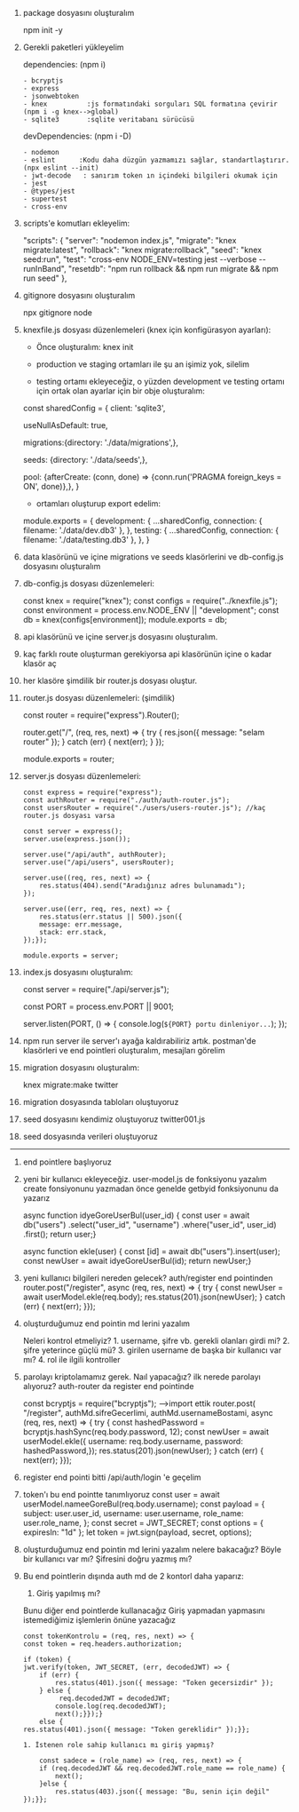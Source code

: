 1.  package dosyasını oluşturalım

    npm init -y

2.  Gerekli paketleri yükleyelim

    dependencies: (npm i)

        - bcryptjs
        - express
        - jsonwebtoken
        - knex          :js formatındaki sorguları SQL formatına çevirir (npm i -g knex-->global)
        - sqlite3       :sqlite veritabanı sürücüsü

    devDependencies: (npm i -D)

        - nodemon
        - eslint      :Kodu daha düzgün yazmamızı sağlar, standartlaştırır. (npx eslint --init)
        - jwt-decode   : sanırım token ın içindeki bilgileri okumak için
        - jest
        - @types/jest
        - supertest
        - cross-env

3.  scripts'e komutları ekleyelim:

    "scripts": {
    "server": "nodemon index.js",
    "migrate": "knex migrate:latest",
    "rollback": "knex migrate:rollback",
    "seed": "knex seed:run",
    "test": "cross-env NODE_ENV=testing jest --verbose --runInBand",
    "resetdb": "npm run rollback && npm run migrate && npm run seed"
    },

4.  gitignore dosyasını oluşturalım

    npx gitignore node

5.  knexfile.js dosyası düzenlemeleri (knex için konfigürasyon ayarları):

    - Önce oluşturalım:
      knex init

    - production ve staging ortamları ile şu an işimiz yok, silelim

    - testing ortamı ekleyeceğiz, o yüzden development ve testing ortamı için ortak olan ayarlar için bir obje oluşturalım:

    const sharedConfig =
    {
    client: 'sqlite3',

    useNullAsDefault: true,

    migrations:{directory: './data/migrations',},

    seeds: {directory: './data/seeds',},

    pool: {afterCreate: (conn, done) => {conn.run('PRAGMA foreign_keys = ON', done)},},
    }

    - ortamları oluşturup export edelim:

    module.exports =
    {
    development: {
    ...sharedConfig,
    connection: { filename: './data/dev.db3' },
    },
    testing: {
    ...sharedConfig,
    connection: { filename: './data/testing.db3' },
    },
    }

6.  data klasörünü ve içine migrations ve seeds klasörlerini ve db-config.js dosyasını oluşturalım

7.  db-config.js dosyası düzenlemeleri:

    const knex = require("knex");
    const configs = require("../knexfile.js");
    const environment = process.env.NODE_ENV || "development";
    const db = knex(configs[environment]);
    module.exports = db;

8.  api klasörünü ve içine server.js dosyasını oluşturalım.

9.  kaç farklı route oluşturman gerekiyorsa api klasörünün içine o kadar klasör aç

10. her klasöre şimdilik bir router.js dosyası oluştur.

11. router.js dosyası düzenlemeleri: (şimdilik)

    const router = require("express").Router();

    router.get("/", (req, res, next) => {
    try {
    res.json({ message: "selam router" });
    } catch (err) {
    next(err);
    }
    });

    module.exports = router;

12. server.js dosyası düzenlemeleri:

        const express = require("express");
        const authRouter = require("./auth/auth-router.js");
        const usersRouter = require("./users/users-router.js"); //kaç router.js dosyası varsa

        const server = express();
        server.use(express.json());

        server.use("/api/auth", authRouter);
        server.use("/api/users", usersRouter);

        server.use((req, res, next) => {
            res.status(404).send("Aradığınız adres bulunamadı");
        });

        server.use((err, req, res, next) => {
            res.status(err.status || 500).json({
            message: err.message,
            stack: err.stack,
        });});

        module.exports = server;

13. index.js dosyasını oluşturalım:

    const server = require("./api/server.js");

    const PORT = process.env.PORT || 9001;

    server.listen(PORT, () => {
    console.log(`${PORT} portu dinleniyor...`);
    });

14. npm run server ile server'ı ayağa kaldırabiliriz artık.
    postman'de klasörleri ve end pointleri oluşturalım, mesajları görelim

15. migration dosyasını oluşturalım:

    knex migrate:make twitter

16. migration dosyasında tabloları oluştuyoruz

17. seed dosyasını kendimiz oluştuyoruz twitter001.js

18. seed dosyasında verileri oluştuyoruz

---

1.  end pointlere başlıyoruz

2.  yeni bir kullanıcı ekleyeceğiz. user-model.js de fonksiyonu yazalım
    create fonsiyonunu yazmadan önce genelde getbyid fonksiyonunu da yazarız

    async function idyeGoreUserBul(user_id) {
    const user = await db("users")
    .select("user_id", "username")
    .where("user_id", user_id)
    .first();
    return user;}

    async function ekle(user) {
    const [id] = await db("users").insert(user);
    const newUser = await idyeGoreUserBul(id);
    return newUser;}

3.  yeni kullanıcı bilgileri nereden gelecek? auth/register end pointinden
    router.post("/register", async (req, res, next) => {
    try {
    const newUser = await userModel.ekle(req.body);
    res.status(201).json(newUser);
    } catch (err) {
    next(err);
    }});

4.  oluşturduğumuz end pointin md lerini yazalım

    Neleri kontrol etmeliyiz? 1. username, şifre vb. gerekli olanları girdi mi? 2. şifre yeterince güçlü mü? 3. girilen username de başka bir kullanıcı var mı? 4. rol ile ilgili kontroller

5.  parolayı kriptolamamız gerek. Naıl yapacağız?
    ilk nerede parolayı alıyoruz?
    auth-router da register end pointinde

    const bcryptjs = require("bcryptjs"); -->import ettik
    router.post(
    "/register",
    authMd.sifreGecerlimi,
    authMd.usernameBostami,
    async (req, res, next) => {
    try {
    const hashedPassword = bcryptjs.hashSync(req.body.password, 12);
    const newUser = await userModel.ekle({
    username: req.body.username,
    password: hashedPassword,});
    res.status(201).json(newUser);
    } catch (err) {
    next(err);
    }});

6.  register end pointi bitti /api/auth/login 'e geçelim

7.  token'ı bu end pointte tanımlıyoruz
    const user = await userModel.nameeGoreBul(req.body.username);
    const payload = {
    subject: user.user_id,
    username: user.username,
    role_name: user.role_name,
    };
    const secret = JWT_SECRET;
    const options = { expiresIn: "1d" };
    let token = jwt.sign(payload, secret, options);

8.  oluşturduğumuz end pointin md lerini yazalım
    nelere bakacağız?
    Böyle bir kullanıcı var mı?
    Şifresini doğru yazmış mı?

9.  Bu end pointlerin dışında auth md de 2 kontorl daha yaparız:

    1. Giriş yapılmış mı?

    Bunu diğer end pointlerde kullanacağız
    Giriş yapmadan yapmasını istemediğimiz işlemlerin önüne yazacağız

        const tokenKontrolu = (req, res, next) => {
        const token = req.headers.authorization;

        if (token) {
        jwt.verify(token, JWT_SECRET, (err, decodedJWT) => {
            if (err) {
                res.status(401).json({ message: "Token gecersizdir" });
            } else {
                 req.decodedJWT = decodedJWT;
                console.log(req.decodedJWT);
                next();}});}
            else {
        res.status(401).json({ message: "Token gereklidir" });}};

        1. İstenen role sahip kullanıcı mı giriş yapmış?

            const sadece = (role_name) => (req, res, next) => {
            if (req.decodedJWT && req.decodedJWT.role_name == role_name) {
                next();
            }else {
                res.status(403).json({ message: "Bu, senin için değil" });}};
